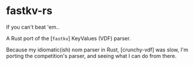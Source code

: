 # fastkv-rs
If you can't beat 'em..

A Rust port of the [`fastkv`] KeyValues (VDF) parser.

Because my idiomatic(ish) nom parser in Rust, [crunchy-vdf] was slow,
I'm porting the competition's parser, and seeing what I can do from there.

